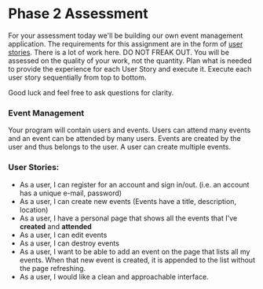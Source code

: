 Phase 2 Assessment
================


For your assessment today we'll be building our own event management application. The requirements for this assignment are in the form of [user stories](https://en.wikipedia.org/wiki/User_story). There is a lot of work here. DO NOT FREAK OUT. You will be assessed on the quality of your work, not the quantity. Plan what is needed to provide the experience for each User Story and execute it. Execute each user story sequentially from top to bottom.


Good luck and feel free to ask questions for clarity.


### Event Management 

Your program will contain users and events. Users can attend many events and an event can be attended by many users. Events are created by the user and thus belongs to the user. A user can create multiple events.


### User Stories:
* As a user, I can register for an account and sign in/out. (i.e. an account has a unique e-mail, password)
* As a user, I can create new events (Events have a title, description, location)
* As a user, I have a personal page that shows all the events that I've **created** and **attended**
* As a user, I can edit events
* As a user, I can destroy events
* As a user, I want to be able to add an event on the page that lists all my events. When that new event is created, it is appended to the list without the page refreshing.
* As a user, I would like a clean and approachable interface.
